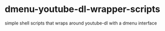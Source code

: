 # dmenu-youtube-dl-wrapper-scripts
simple shell scripts that wraps around youtube-dl with a dmenu interface
